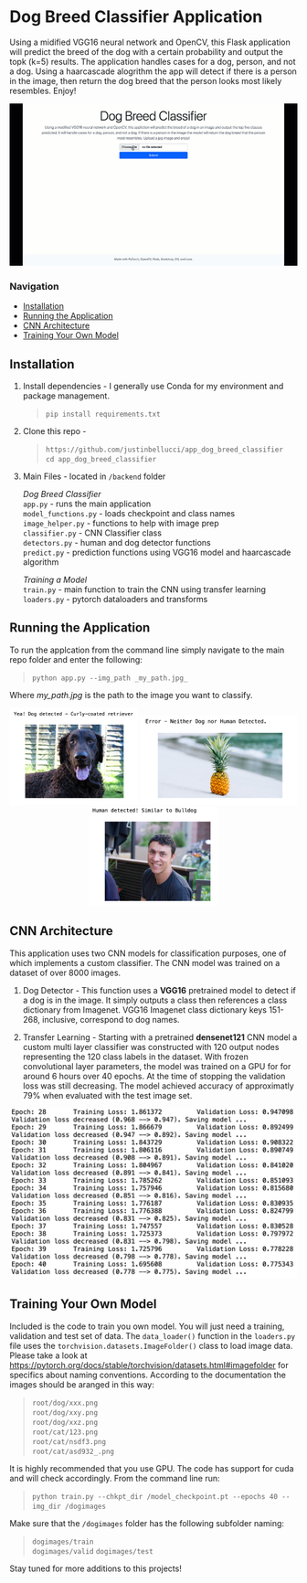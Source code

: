 # Dog Breed Classifier Application 
Using a midified VGG16 neural network and OpenCV, this Flask application will predict the breed of the dog with a certain probability and output the topk (k=5) results. The application handles cases for a dog, person, and not a dog. Using a haarcascade alogrithm the app will detect if there is a person in the image, then return the dog breed that the person looks most likely resembles. Enjoy!

<p align="center">
<img width="600" src = 'backend/assets/DogClassifierApp.gif'>
</p>

### Navigation
* [Installation](#installation)
* [Running the Application](#run_app)
* [CNN Architecture](#arch)
* [Training Your Own Model](#training)

<a id='installation'></a>
## Installation

1. Install dependencies - I generally use Conda for my environment and package management. 

	>`pip install requirements.txt`

2. Clone this repo -
    >`https://github.com/justinbellucci/app_dog_breed_classifier`  
    `cd app_dog_breed_classifier`
    
3. Main Files - located in `/backend` folder  

    _Dog Breed Classifier_   
    `app.py` - runs the main application  
    `model_functions.py` - loads checkpoint and class names  
    `image_helper.py` - functions to help with image prep  
    `classifier.py` - CNN Classifier class   
    `detectors.py` - human and dog detector functions  
    `predict.py` - prediction functions using VGG16 model and haarcascade algorithm  

    _Training a Model_  
    `train.py` - main function to train the CNN using transfer learning  
    `loaders.py` - pytorch dataloaders and transforms
 

<a id='run_app'></a>
## Running the Application
To run the applcation from the command line simply navigate to the main repo folder and enter the following:

>`python app.py --img_path _my_path.jpg_`

Where _my_path.jpg_ is the path to the image you want to classify. 

<p align="center">
<img width="225" src = 'backend/assets/img_1.png'>
<img width="275" src = 'backend/assets/img_2.png'>
<img width="225" src = 'backend/assets/img_3.png'>
</p>

<a id='arch'></a>
## CNN Architecture
This application uses two CNN models for classification purposes, one of which implements a custom classifier. The CNN model was trained on a dataset of over 8000 images.

1. Dog Detector - This function uses a __VGG16__ pretrained model to detect if a dog is in the image. It simply outputs a class then references a class dictionary from Imagenet. VGG16 Imagenet class dictionary keys 151-268, inclusive, correspond to dog names.

2. Transfer Learning - Starting with a pretrained __densenet121__ CNN model a custom multi layer classifier was constructed with 120 output nodes representing the 120 class labels in the dataset. With frozen convolutional layer parameters, the model was trained on a GPU for for around 6 hours over 40 epochs. At the time of stopping the validation loss was still decreasing. The model achieved accuracy of approximatly 79% when evaluated with the test image set. 

<p align="center">
<img width="600" src = 'backend/assets/train_loss.png'>
</p>

<a id='training'></a>
## Training Your Own Model
Included is the code to train you own model. You will just need a training, validation and test set of data. The `data_loader()` function in the `loaders.py` file uses the `torchvision.datasets.ImageFolder()` class to load image data. Please take a look at https://pytorch.org/docs/stable/torchvision/datasets.html#imagefolder for specifics about naming conventions. According to the documentation the images should be aranged in this way:

>`root/dog/xxx.png`  
 `root/dog/xxy.png`  
 `root/dog/xxz.png`  
 `root/cat/123.png`  
 `root/cat/nsdf3.png`  
 `root/cat/asd932_.png`  

 It is highly recommended that you use GPU. The code has support for cuda and will check accordingly. From the command line run:

 >`python train.py --chkpt_dir /model_checkpoint.pt --epochs 40 --img_dir /dogimages`

 Make sure that the `/dogimages` folder has the following subfolder naming:
 >`dogimages/train`  
  `dogimages/valid`
  `dogimages/test`

Stay tuned for more additions to this projects! 

